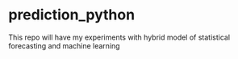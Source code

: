 prediction_python
=================

This repo will have my experiments with hybrid model of statistical forecasting and machine learning